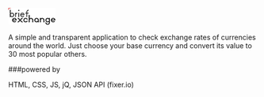 ![](img/logo_mini.png)

A simple and transparent application to check exchange rates of currencies around the world. Just choose your base currency and convert its value to 30 most popular others.

###powered by

HTML, CSS, JS, jQ, JSON API (fixer.io)


